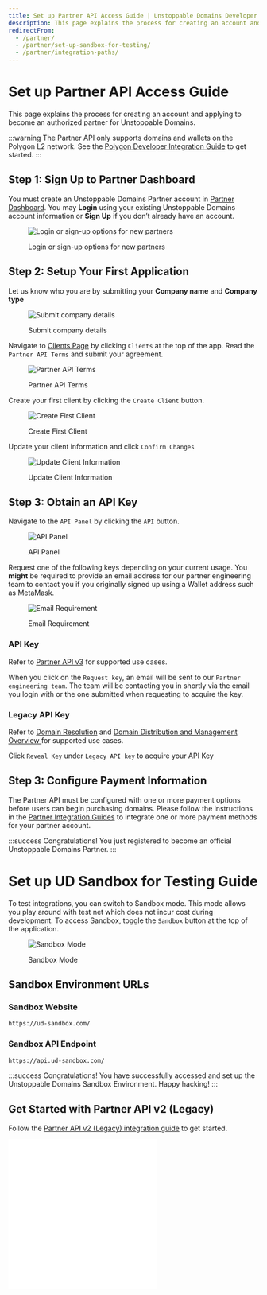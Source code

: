 ```yaml
---
title: Set up Partner API Access Guide | Unstoppable Domains Developer Portal
description: This page explains the process for creating an account and applying to become an authorized partner for Unstoppable Domains.
redirectFrom:
  - /partner/
  - /partner/set-up-sandbox-for-testing/
  - /partner/integration-paths/
---
```


# Set up Partner API Access Guide

This page explains the process for creating an account and applying to become an authorized partner for Unstoppable Domains.

:::warning
The Partner API only supports domains and wallets on the Polygon L2 network. See the [Polygon Developer Integration Guide](/manage-domains/polygon-release-notes.md) to get started.
:::

## Step 1: Sign Up to Partner Dashboard

You must create an Unstoppable Domains Partner account in [Partner Dashboard](https://dashboard.auth.unstoppabledomains.com). You may **Login** using your existing Unstoppable Domains account information or **Sign Up** if you don’t already have an account.

<figure>

![Login or sign-up options for new partners](/images/partner-signup.png "#width=60%;")

<figcaption>Login or sign-up options for new partners</figcaption>
</figure>


## Step 2: Setup Your First Application

Let us know who you are by submitting your **Company name** and **Company type**

<figure>

![Submit company details](/images/submit-company-name.png "#width=60%;")

<figcaption>Submit company details</figcaption>
</figure>

Navigate to [Clients Page](https://dashboard.auth.unstoppabledomains.com/clients) by clicking `Clients` at the top of the app. Read the `Partner API Terms` and submit your agreement.

<figure>

![Partner API Terms](/images/dashboard-client-page.png "#width=90%;")

<figcaption>Partner API Terms</figcaption>
</figure>

Create your first client by clicking the `Create Client` button.

<figure>

![Create First Client](/images/dashboard-empty-client-page.png "#width=80%;")

<figcaption>Create First Client</figcaption>
</figure>

Update your client information and click `Confirm Changes`

<figure>

![Update Client Information](/images/dashboard-update-client-info.png "#width=80%;")

<figcaption>Update Client Information</figcaption>
</figure>

## Step 3: Obtain an API Key

Navigate to the `API Panel` by clicking the `API` button.

<figure>

![API Panel](/images/dashboard-api-pannel.png "#width=80%;")

<figcaption>API Panel</figcaption>
</figure>

Request one of the following keys depending on your current usage. You **might** be required to provide an email address for our partner engineering team to contact you if you originally signed up using a Wallet address such as MetaMask.

<figure>

![Email Requirement](/images/dashboard-email-requirement.png "#width=80%;")

<figcaption>Email Requirement</figcaption>
</figure>

### API Key
Refer to [Partner API v3](https://docs.unstoppabledomains.com/openapi/partner/latest/) for supported use cases.

When you click on the `Request key`, an email will be sent to our `Partner engineering team`. The team will be contacting you in shortly via the email you login with or the one submitted when requesting to acquire the key.

### Legacy API Key
Refer to [Domain Resolution](https://docs.unstoppabledomains.com/openapi/resolution/) and [Domain Distribution and Management Overview
](https://docs.unstoppabledomains.com/domain-distribution-and-management/overview/#domain-distribution-and-management-overview) for supported use cases.

Click `Reveal Key` under `Legacy API key` to acquire your API Key


## Step 3: Configure Payment Information

The Partner API must be configured with one or more payment options before users can begin purchasing domains. Please follow the instructions in the [Partner Integration Guides](#partner-api-integration-paths) to integrate one or more payment methods for your partner account.

:::success Congratulations!
You just registered to become an official Unstoppable Domains Partner.
:::

# Set up UD Sandbox for Testing Guide

To test integrations, you can switch to Sandbox mode. This mode allows you play around with test net which does not incur cost during development. To access Sandbox, toggle the `Sandbox` button at the top of the application.

<figure>

![Sandbox Mode](/images/dashboard-sandbox-button.png "#width=90%;")

<figcaption>Sandbox Mode</figcaption>
</figure>


## Sandbox Environment URLs

### Sandbox Website

```bash
https://ud-sandbox.com/
```

### Sandbox API Endpoint

```bash
https://api.ud-sandbox.com/
```

:::success Congratulations!
You have successfully accessed and set up the Unstoppable Domains Sandbox Environment. Happy hacking!
:::

## Get Started with Partner API v2 (Legacy)

Follow the [Partner API v2 (Legacy) integration guide](../partner-api-v2/partner-api-v2-integration.md) to get started.

<embed src="/snippets/_discord.md" />

<embed src="/snippets/_partner-survey-embed.md" />

